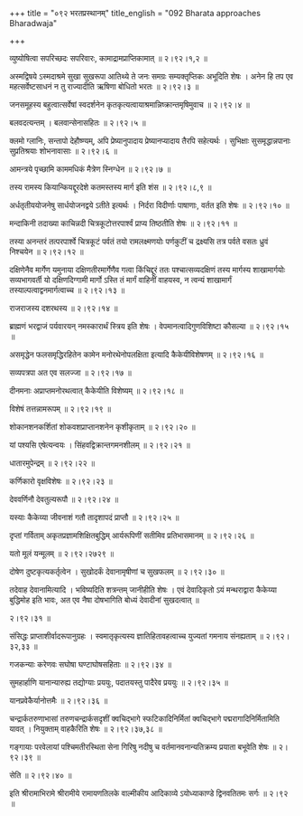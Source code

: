 +++
title = "०९२ भरतप्रस्थानम्"
title_english = "092 Bharata approaches Bharadwaja"

+++


व्युष्योषित्वा सपरिच्छदः सपरिवारः, कामाद्रामप्राप्तिकामात्  ॥  २।९२।१,२
 ॥   

  

अस्मद्विषये ऽस्मदाश्रमे सुखा सुखरूपा आतिथ्ये ते जनः समग्रः
सम्यक्तृप्तिकः अभूदिति शेषः । अनेन हि तप एव महत्सर्वेष्टसाधनं न तु
राज्यादीति ऋषिणा बोधितो भरतः  ॥  २।९२।३  ॥   

  

जनसमूहस्य बहुत्वात्सर्वेषां स्वदर्शनेन
कृतकृत्यत्वायाश्रमान्निष्क्रान्तमृषिमुवाच  ॥  २।९२।४  ॥   

  

बलवदत्यन्तम् । बलवान्सेनासहितः  ॥  २।९२।५  ॥   

  

क्लमो ग्लानिः, सन्तापो देहौष्ण्यम्, अपि प्रेष्यानुपादाय प्रेष्यानप्यादाय
तैरपि सहेत्यर्थः । सुभिक्षाः सुसमृद्धान्नपानाः सुप्रतिश्रयाः शोभनावासाः
 ॥  २।९२।६  ॥   

  

आमन्त्रये पृच्छामि काममधिकं मैत्रेण स्निग्धेन  ॥  २।९२।७  ॥   

  

तस्य रामस्य कियान्कियद्दूरदेशे कतमस्तस्य मार्ग इति शंस  ॥  २।९२।८,९  ॥   

  

अर्धतृतीययोजनेषु सार्धयोजनद्वये ऽतीते इत्यर्थः । निर्दरा विदीर्णाः
पाषाणाः, वर्तत इति शेषः  ॥  २।९२।१०  ॥   

  

मन्दाकिनी तदाख्या काचिन्नदी चित्रकूटोत्तरपार्श्वं प्राप्य तिष्ठतीति शेषः
 ॥  २।९२।११  ॥   

  

तस्या अनन्तरं तत्परपार्श्वे चित्रकूटं पर्वतं तयो रामलक्ष्मणयोः पर्णकुटीं
च द्रक्ष्यसि तत्र पर्वते वसतः ध्रुवं निश्चयेन  ॥  २।९२।१२  ॥   

  

दक्षिणेनैव मार्गेण यमुनाया दक्षिणतीरमार्गेणैव गत्वा किंचिद्दूरं ततः
पश्चात्सव्यदक्षिणं तस्य मार्गस्य शाखामार्गयोः सव्यभागवर्ती यो
दक्षिणदिग्गामी मार्गो ऽस्ति तं मार्गं वाहिनीं वाहयस्व, न त्वन्यं
शाखामार्गं तस्याल्पत्वाद्वनमार्गत्वाच्च  ॥  २।९२।१३  ॥   

  

राजराजस्य दशरथस्य  ॥  २।९२।१४  ॥   

  

ब्राह्मणं भरद्वाजं पर्यवारयन् नमस्कारार्थं स्त्रिय इति शेषः ।
वेपमानत्वादिगुणविशिष्टा कौसल्या  ॥  २।९२।१५  ॥   

  

असमृद्धेन फलसमृद्धिरहितेन कामेन मनोरथेनोपलक्षिता इत्यादि कैकेयीविशेषणम्
 ॥  २।९२।१६  ॥   

  

सव्यपत्रपा अत एव सलज्जा  ॥  २।९२।१७  ॥   

  

दीनमनाः अप्राप्तमनोरथत्वात् कैकेयीति विशेष्यम्  ॥  २।९२।१८  ॥   

  

विशेषं तत्तन्नामरूपम्  ॥  २।९२।१९  ॥   

  

शोकानशनकर्शितां शोकवशप्राप्तानशनेन कृशीकृताम्  ॥  २।९२।२०  ॥   

  

यां पश्यसि एषेत्यन्वयः । सिंहवद्विक्रान्तगमनशीलम्  ॥  २।९२।२१  ॥   

  

धातारमुपेन्द्रम्  ॥  २।९२।२२  ॥   

  

कर्णिकारो वृक्षविशेषः  ॥  २।९२।२३  ॥   

  

देववर्णिनौ देवतुल्यरूपौ  ॥  २।९२।२४  ॥   

  

यस्याः कैकेय्या जीवनाशं गतौ तादृशापदं प्राप्तौ  ॥  २।९२।२५  ॥   

  

दृप्तां गर्विताम् अकृतप्रज्ञामशिक्षितबुद्धिम् आर्यरूपिणीं सतीमिव
प्रतिभासमानम्  ॥  २।९२।२६  ॥   

  

यतो मूलं यन्मूलम्  ॥  २।९२।२७२९  ॥   

  

दोषेण दुष्टकृत्यकर्तृत्वेन । सुखोदर्कं देवानामृषीणां च सुखफलम्  ॥ 
२।९२।३० ॥   

  

तदेवाह देवानामित्यादि । भविष्यदिति शत्रन्तम् जानीहीति शेषः । एवं
देवादिकृतो ऽयं मन्थराद्वारा कैकेय्या बुद्धिमोह इति भावः, अत एव नैषा
दोषभागिति बोध्यं देवादीनां सुखदत्वात्  ॥   

२।९२।३१  ॥   

संसिद्धः प्राप्ताशीर्वादरूपानुग्रहः । स्वमातृकृत्यस्य
ज्ञातिहितावहत्वाच्च युज्यतां गमनाय संनह्यताम्  ॥  २।९२।३२,३३  ॥   

  

गजकन्याः करेणवः सघोषा घण्टाघोषसहिताः  ॥  २।९२।३४  ॥   

  

सुमहार्हाणि यानान्यारुह्य तद्योग्याः प्रययुः, पदातयस्तु पादैरेव प्रययुः
 ॥  २।९२।३५  ॥   

  

यानप्रवेकैर्यानोत्तमैः  ॥  २।९२।३६  ॥   

  

चन्द्रार्कतरुणाभासां तरुणचन्द्रार्कसदृशीं क्वचिद्भागे स्फटिकादिनिर्मितां
क्वचिद्भागे पद्मरागादिनिर्मितामिति यावत् । नियुक्ताम् वाहकैरिति शेषः  ॥ 
२।९२।३७,३८  ॥   

  

गङ्गायाः परवेलायां पश्चिमतीरस्थिता सेना गिरिषु नदीषु च
वर्तमानवनान्यतिक्रम्य प्रयाता बभूवेति शेषः  ॥  २।९२।३९  ॥   

  

सेति  ॥  २।९२।४०  ॥   

  

इति श्रीरामाभिरामे श्रीरामीये रामायणतिलके वाल्मीकीय आदिकाव्ये
ऽयोध्याकाण्डे द्विनवतितमः सर्गः  ॥  २।९२  ॥   

  

  


